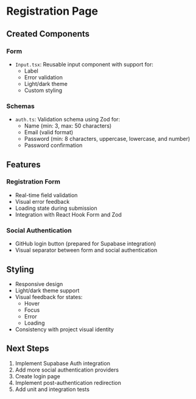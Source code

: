 # Registration Page

## Created Components

### Form

- `Input.tsx`: Reusable input component with support for:
  - Label
  - Error validation
  - Light/dark theme
  - Custom styling

### Schemas

- `auth.ts`: Validation schema using Zod for:
  - Name (min: 3, max: 50 characters)
  - Email (valid format)
  - Password (min: 8 characters, uppercase, lowercase, and number)
  - Password confirmation

## Features

### Registration Form

- Real-time field validation
- Visual error feedback
- Loading state during submission
- Integration with React Hook Form and Zod

### Social Authentication

- GitHub login button (prepared for Supabase integration)
- Visual separator between form and social authentication

## Styling

- Responsive design
- Light/dark theme support
- Visual feedback for states:
  - Hover
  - Focus
  - Error
  - Loading
- Consistency with project visual identity

## Next Steps

1. Implement Supabase Auth integration
2. Add more social authentication providers
3. Create login page
4. Implement post-authentication redirection
5. Add unit and integration tests
